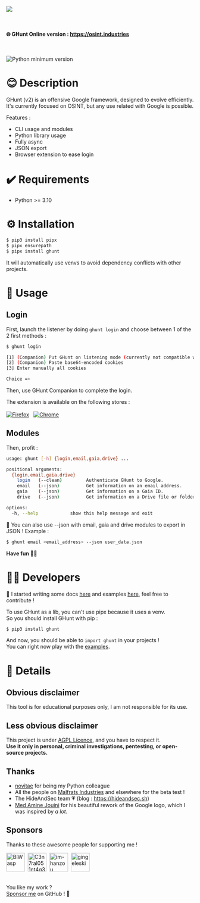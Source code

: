 ![](assets/long_banner.png)

<br>

#### 🌐 GHunt Online version : https://osint.industries

<br>

![Python minimum version](https://img.shields.io/badge/Python-3.10%2B-brightgreen)

# 😊 Description

GHunt (v2) is an offensive Google framework, designed to evolve efficiently.\
It's currently focused on OSINT, but any use related with Google is possible.

Features :
- CLI usage and modules
- Python library usage
- Fully async
- JSON export
- Browser extension to ease login

# ✔️ Requirements
- Python >= 3.10

# ⚙️ Installation

```bash
$ pip3 install pipx
$ pipx ensurepath
$ pipx install ghunt
```
It will automatically use venvs to avoid dependency conflicts with other projects.

# 💃 Usage

## Login

First, launch the listener by doing `ghunt login` and choose between 1 of the 2 first methods :
```bash
$ ghunt login

[1] (Companion) Put GHunt on listening mode (currently not compatible with docker)
[2] (Companion) Paste base64-encoded cookies
[3] Enter manually all cookies

Choice =>
```

Then, use GHunt Companion to complete the login.

The extension is available on the following stores :\
\
[![Firefox](https://files.catbox.moe/5g2ld5.png)](https://addons.mozilla.org/en-US/firefox/addon/ghunt-companion/)&nbsp;&nbsp;&nbsp;[![Chrome](https://storage.googleapis.com/web-dev-uploads/image/WlD8wC6g8khYWPJUsQceQkhXSlv1/UV4C4ybeBTsZt43U4xis.png)](https://chrome.google.com/webstore/detail/ghunt-companion/dpdcofblfbmmnikcbmmiakkclocadjab)

## Modules

Then, profit :
```bash
usage: ghunt [-h] {login,email,gaia,drive} ...

positional arguments:
  {login,email,gaia,drive}
    login   (--clean)         Authenticate GHunt to Google.
    email   (--json)          Get information on an email address.
    gaia    (--json)          Get information on a Gaia ID.
    drive   (--json)          Get information on a Drive file or folder.

options:
  -h, --help            show this help message and exit
```

📄 You can also use --json with email, gaia and drive modules to export in JSON ! Example :

```bash
$ ghunt email <email_address> --json user_data.json
```

**Have fun 🥰💞**

# 🧑‍💻 Developers

📕 I started writing some docs [here](https://github.com/mxrch/GHunt/wiki) and examples [here](https://github.com/mxrch/GHunt/tree/master/examples), feel free to contribute !

To use GHunt as a lib, you can't use pipx because it uses a venv.\
So you should install GHunt with pip :
```bash
$ pip3 install ghunt
```

And now, you should be able to `import ghunt` in your projects !\
You can right now play with the [examples](https://github.com/mxrch/GHunt/tree/master/examples).

# 📮 Details

## Obvious disclaimer

This tool is for educational purposes only, I am not responsible for its use.

## Less obvious disclaimer

This project is under [AGPL Licence](https://choosealicense.com/licenses/agpl-3.0/), and you have to respect it.\
**Use it only in personal, criminal investigations, pentesting, or open-source projects.**

## Thanks

- [novitae](https://github.com/novitae) for being my Python colleague
- All the people on [Malfrats Industries](https://discord.gg/sg2YcrC6x9) and elsewhere for the beta test !
- The HideAndSec team 💗 (blog : https://hideandsec.sh)
- [Med Amine Jouini](https://dribbble.com/jouiniamine) for his beautiful rework of the Google logo, which I was inspired by *a lot*.

## Sponsors

Thanks to these awesome people for supporting me !

<!-- sponsors --><a href="https://github.com/BlWasp"><img src="https://github.com/BlWasp.png" width="50px" alt="BlWasp" /></a>&nbsp;&nbsp;<a href="https://github.com/C3n7ral051nt4g3ncy"><img src="https://github.com/C3n7ral051nt4g3ncy.png" width="50px" alt="C3n7ral051nt4g3ncy" /></a>&nbsp;&nbsp;<a href="https://github.com/im-hanzou"><img src="https://github.com/im-hanzou.png" width="50px" alt="im-hanzou" /></a>&nbsp;&nbsp;<a href="https://github.com/gingeleski"><img src="https://github.com/gingeleski.png" width="50px" alt="gingeleski" /></a>&nbsp;&nbsp;<!-- sponsors -->

\
You like my work ?\
[Sponsor me](https://github.com/sponsors/mxrch) on GitHub ! 🤗
